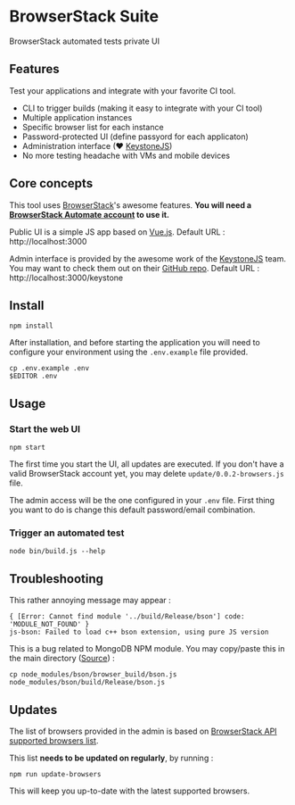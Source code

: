 # BrowserStack Suite

BrowserStack automated tests private UI

## Features

Test your applications and integrate with your favorite CI tool.

- CLI to trigger builds (making it easy to integrate with your CI tool)
- Multiple application instances
- Specific browser list for each instance
- Password-protected UI (define passyord for each applicaton)
- Administration interface (♥  [KeystoneJS](http://keystonejs.com/))
- No more testing headache with VMs and mobile devices

## Core concepts

This tool uses [BrowserStack](https://www.browserstack.com)'s awesome features. **You will need a [BrowserStack Automate account](https://www.browserstack.com/accounts/subscriptions) to use it.** 

Public UI is a simple JS app based on [Vue.js](http://vuejs.org/). Default URL : http://localhost:3000

Admin interface is provided by the awesome work of the [KeystoneJS](http://keystonejs.com/) team. You may want to check them out on their [GitHub repo](https://github.com/keystonejs/keystone/). Default URL : http://localhost:3000/keystone

## Install

	npm install

After installation, and before starting the application you will need to configure your environment using the `.env.example` file provided.

	cp .env.example .env
	$EDITOR .env

## Usage

### Start the web UI

	npm start

The first time you start the UI, all updates are executed. If you don't have a valid BrowserStack account yet, you may delete `update/0.0.2-browsers.js` file. 

The admin access will be the one configured in your `.env` file. First thing you want to do is change this default password/email combination.

### Trigger an automated test
	
	node bin/build.js --help

## Troubleshooting

This rather annoying message may appear :

	{ [Error: Cannot find module '../build/Release/bson'] code: 'MODULE_NOT_FOUND' }
	js-bson: Failed to load c++ bson extension, using pure JS version

This is a bug related to MongoDB NPM module. You may copy/paste this in the main directory ([Source](http://stackoverflow.com/a/28932441/3169999)) : 

	cp node_modules/bson/browser_build/bson.js node_modules/bson/build/Release/bson.js

## Updates

The list of browsers provided in the admin is based on [BrowserStack API supported browsers list](https://www.browserstack.com/list-of-browsers-and-platforms?product=automate).

This list **needs to be updated on regularly**, by running :

	npm run update-browsers

This will keep you up-to-date with the latest supported browsers.
